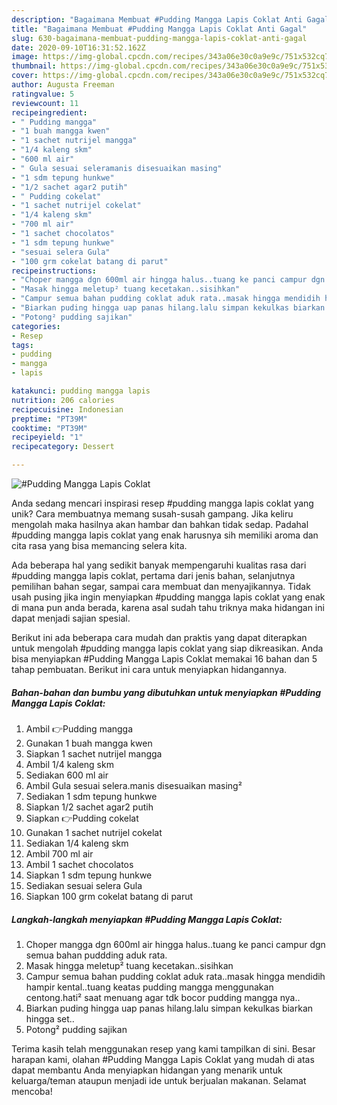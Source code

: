 ```yaml
---
description: "Bagaimana Membuat #Pudding Mangga Lapis Coklat Anti Gagal"
title: "Bagaimana Membuat #Pudding Mangga Lapis Coklat Anti Gagal"
slug: 630-bagaimana-membuat-pudding-mangga-lapis-coklat-anti-gagal
date: 2020-09-10T16:31:52.162Z
image: https://img-global.cpcdn.com/recipes/343a06e30c0a9e9c/751x532cq70/pudding-mangga-lapis-coklat-foto-resep-utama.jpg
thumbnail: https://img-global.cpcdn.com/recipes/343a06e30c0a9e9c/751x532cq70/pudding-mangga-lapis-coklat-foto-resep-utama.jpg
cover: https://img-global.cpcdn.com/recipes/343a06e30c0a9e9c/751x532cq70/pudding-mangga-lapis-coklat-foto-resep-utama.jpg
author: Augusta Freeman
ratingvalue: 5
reviewcount: 11
recipeingredient:
- " Pudding mangga"
- "1 buah mangga kwen"
- "1 sachet nutrijel mangga"
- "1/4 kaleng skm"
- "600 ml air"
- " Gula sesuai seleramanis disesuaikan masing"
- "1 sdm tepung hunkwe"
- "1/2 sachet agar2 putih"
- " Pudding cokelat"
- "1 sachet nutrijel cokelat"
- "1/4 kaleng skm"
- "700 ml air"
- "1 sachet chocolatos"
- "1 sdm tepung hunkwe"
- "sesuai selera Gula"
- "100 grm cokelat batang di parut"
recipeinstructions:
- "Choper mangga dgn 600ml air hingga halus..tuang ke panci campur dgn semua bahan puddding aduk rata."
- "Masak hingga meletup² tuang kecetakan..sisihkan"
- "Campur semua bahan pudding coklat aduk rata..masak hingga mendidih hampir kental..tuang keatas pudding mangga menggunakan centong.hati² saat menuang agar tdk bocor pudding mangga nya.."
- "Biarkan puding hingga uap panas hilang.lalu simpan kekulkas biarkan hingga set.."
- "Potong² pudding sajikan"
categories:
- Resep
tags:
- pudding
- mangga
- lapis

katakunci: pudding mangga lapis 
nutrition: 206 calories
recipecuisine: Indonesian
preptime: "PT39M"
cooktime: "PT39M"
recipeyield: "1"
recipecategory: Dessert

---
```



![#Pudding Mangga Lapis Coklat](https://img-global.cpcdn.com/recipes/343a06e30c0a9e9c/751x532cq70/pudding-mangga-lapis-coklat-foto-resep-utama.jpg)

Anda sedang mencari inspirasi resep #pudding mangga lapis coklat yang unik? Cara membuatnya memang susah-susah gampang. Jika keliru mengolah maka hasilnya akan hambar dan bahkan tidak sedap. Padahal #pudding mangga lapis coklat yang enak harusnya sih memiliki aroma dan cita rasa yang bisa memancing selera kita.

Ada beberapa hal yang sedikit banyak mempengaruhi kualitas rasa dari #pudding mangga lapis coklat, pertama dari jenis bahan, selanjutnya pemilihan bahan segar, sampai cara membuat dan menyajikannya. Tidak usah pusing jika ingin menyiapkan #pudding mangga lapis coklat yang enak di mana pun anda berada, karena asal sudah tahu triknya maka hidangan ini dapat menjadi sajian spesial.




Berikut ini ada beberapa cara mudah dan praktis yang dapat diterapkan untuk mengolah #pudding mangga lapis coklat yang siap dikreasikan. Anda bisa menyiapkan #Pudding Mangga Lapis Coklat memakai 16 bahan dan 5 tahap pembuatan. Berikut ini cara untuk menyiapkan hidangannya.

<!--inarticleads1-->

##### Bahan-bahan dan bumbu yang dibutuhkan untuk menyiapkan #Pudding Mangga Lapis Coklat:

1. Ambil  👉Pudding mangga
1. Gunakan 1 buah mangga kwen
1. Siapkan 1 sachet nutrijel mangga
1. Ambil 1/4 kaleng skm
1. Sediakan 600 ml air
1. Ambil  Gula sesuai selera.manis disesuaikan masing²
1. Sediakan 1 sdm tepung hunkwe
1. Siapkan 1/2 sachet agar2 putih
1. Siapkan  👉Pudding cokelat
1. Gunakan 1 sachet nutrijel cokelat
1. Sediakan 1/4 kaleng skm
1. Ambil 700 ml air
1. Ambil 1 sachet chocolatos
1. Siapkan 1 sdm tepung hunkwe
1. Sediakan sesuai selera Gula
1. Siapkan 100 grm cokelat batang di parut




<!--inarticleads2-->

##### Langkah-langkah menyiapkan #Pudding Mangga Lapis Coklat:

1. Choper mangga dgn 600ml air hingga halus..tuang ke panci campur dgn semua bahan puddding aduk rata.
1. Masak hingga meletup² tuang kecetakan..sisihkan
1. Campur semua bahan pudding coklat aduk rata..masak hingga mendidih hampir kental..tuang keatas pudding mangga menggunakan centong.hati² saat menuang agar tdk bocor pudding mangga nya..
1. Biarkan puding hingga uap panas hilang.lalu simpan kekulkas biarkan hingga set..
1. Potong² pudding sajikan




Terima kasih telah menggunakan resep yang kami tampilkan di sini. Besar harapan kami, olahan #Pudding Mangga Lapis Coklat yang mudah di atas dapat membantu Anda menyiapkan hidangan yang menarik untuk keluarga/teman ataupun menjadi ide untuk berjualan makanan. Selamat mencoba!
